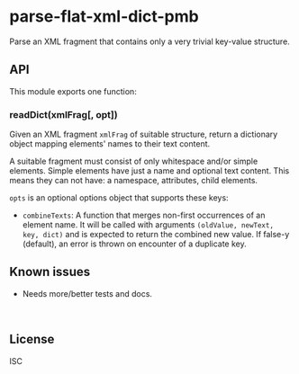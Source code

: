﻿
<!--#echo json="package.json" key="name" underline="=" -->
parse-flat-xml-dict-pmb
=======================
<!--/#echo -->

<!--#echo json="package.json" key="description" -->
Parse an XML fragment that contains only a very trivial key-value structure.
<!--/#echo -->



API
---

This module exports one function:

### readDict(xmlFrag[, opt])

Given an XML fragment `xmlFrag` of suitable structure, return a
dictionary object mapping elements' names to their text content.

A suitable fragment must consist of only whitespace and/or simple elements.
Simple elements have just a name and optional text content.
This means they can not have: a namespace, attributes, child elements.

`opts` is an optional options object that supports these keys:

* `combineTexts`: A function that merges non-first occurrences of an
  element name. It will be called with arguments
  `(oldValue, newText, key, dict)`
  and is expected to return the combined new value.
  If false-y (default), an error is thrown on encounter of a duplicate key.



<!--#toc stop="scan" -->



Known issues
------------

* Needs more/better tests and docs.




&nbsp;


License
-------
<!--#echo json="package.json" key=".license" -->
ISC
<!--/#echo -->
